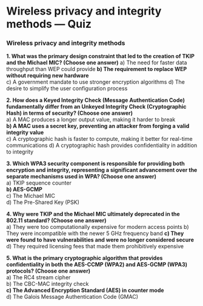 # Wireless privacy and integrity methods — Quiz

### Wireless privacy and integrity methods

**1. What was the primary design constraint that led to the creation of TKIP and the Michael MIC? (Choose one answer)**
a) The need for faster data throughput than WEP could provide
**b) The requirement to replace WEP without requiring new hardware**  
c) A government mandate to use stronger encryption algorithms
d) The desire to simplify the user configuration process

**2. How does a Keyed Integrity Check (Message Authentication Code) fundamentally differ from an Unkeyed Integrity Check (Cryptographic Hash) in terms of security? (Choose one answer)**  
a) A MAC produces a longer output value, making it harder to break  
**b) A MAC uses a secret key, preventing an attacker from forging a valid integrity value**  
c) A cryptographic hash is faster to compute, making it better for real-time communications 
d) A cryptographic hash provides confidentiality in addition to integrity

**3. Which WPA3 security component is responsible for providing both encryption and integrity, representing a significant advancement over the separate mechanisms used in WPA? (Choose one answer)**  
a) TKIP sequence counter  
**b) AES-GCMP**  
c) The Michael MIC  
d) The Pre-Shared Key (PSK)  

**4. Why were TKIP and the Michael MIC ultimately deprecated in the 802.11 standard? (Choose one answer)**  
a) They were too computationally expensive for modern access points
b) They were incompatible with the newer 5 GHz frequency band
**c) They were found to have vulnerabilities and were no longer considered secure**
d) They required licensing fees that made them prohibitively expensive

**5. What is the primary cryptographic algorithm that provides confidentiality in both the AES-CCMP (WPA2) and AES-GCMP (WPA3) protocols? (Choose one answer)**  
a) The RC4 stream cipher  
b) The CBC-MAC integrity check  
**c) The Advanced Encryption Standard (AES) in counter mode**  
d) The Galois Message Authentication Code (GMAC) 